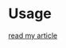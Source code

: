 # Usage
[read my article](http://www.livingfire.de/proggen/neo4j-graph-schema-visualization-with-netviz-en/)
